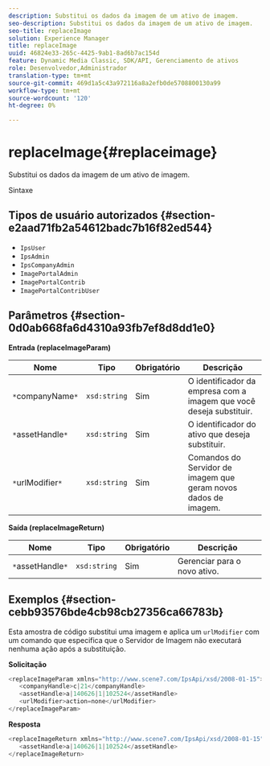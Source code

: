 ```yaml
---
description: Substitui os dados da imagem de um ativo de imagem.
seo-description: Substitui os dados da imagem de um ativo de imagem.
seo-title: replaceImage
solution: Experience Manager
title: replaceImage
uuid: 46824e33-265c-4425-9ab1-8ad6b7ac154d
feature: Dynamic Media Classic, SDK/API, Gerenciamento de ativos
role: Desenvolvedor,Administrador
translation-type: tm+mt
source-git-commit: 469d1a5c43a972116a8a2efb0de5708800130a99
workflow-type: tm+mt
source-wordcount: '120'
ht-degree: 0%

---
```



# replaceImage{#replaceimage}

Substitui os dados da imagem de um ativo de imagem.

Sintaxe

## Tipos de usuário autorizados {#section-e2aad71fb2a54612badc7b16f82ed544}

* `IpsUser`
* `IpsAdmin`
* `IpsCompanyAdmin`
* `ImagePortalAdmin`
* `ImagePortalContrib`
* `ImagePortalContribUser`

## Parâmetros {#section-0d0ab668fa6d4310a93fb7ef8d8dd1e0}

**Entrada (replaceImageParam)**

| Nome | Tipo | Obrigatório | Descrição |
|---|---|---|---|
| `*`companyName`*` | `xsd:string` | Sim | O identificador da empresa com a imagem que você deseja substituir. |
| `*`assetHandle`*` | `xsd:string` | Sim | O identificador do ativo que deseja substituir. |
| `*`urlModifier`*` | `xsd:string` | Sim | Comandos do Servidor de imagem que geram novos dados de imagem. |

**Saída (replaceImageReturn)**

| Nome | Tipo | Obrigatório | Descrição |
|---|---|---|---|
| `*`assetHandle`*` | `xsd:string` | Sim | Gerenciar para o novo ativo. |

## Exemplos {#section-cebb93576bde4cb98cb27356ca66783b}

Esta amostra de código substitui uma imagem e aplica um `urlModifier` com um comando que especifica que o Servidor de Imagem não executará nenhuma ação após a substituição.

**Solicitação**

```java
<replaceImageParam xmlns="http://www.scene7.com/IpsApi/xsd/2008-01-15">
   <companyHandle>c|21</companyHandle>
   <assetHandle>a|140626|1|102524</assetHandle>
   <urlModifier>action=none</urlModifier>
</replaceImageParam>
```

**Resposta**

```java
<replaceImageReturn xmlns="http://www.scene7.com/IpsApi/xsd/2008-01-15">
   <assetHandle>a|140626|1|102524</assetHandle>
</replaceImageReturn>
```

